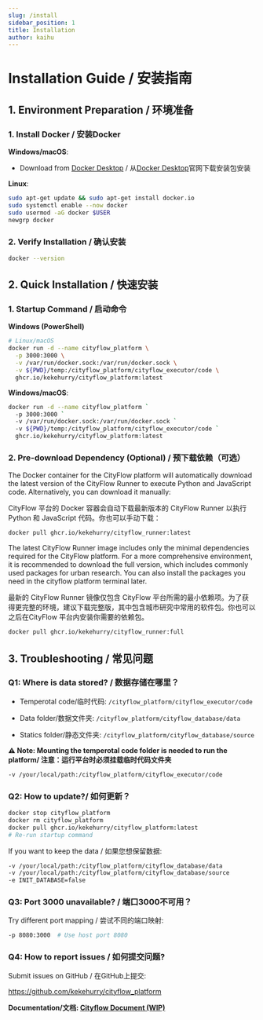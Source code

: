 ```yaml
---
slug: /install
sidebar_position: 1
title: Installation
author: kaihu
---
```


# Installation Guide / 安装指南

## 1. Environment Preparation  / 环境准备

### 1. Install Docker  / 安装Docker

**Windows/macOS**:  
  
  - Download from [Docker Desktop](https://www.docker.com/products/docker-desktop/) / 从[Docker Desktop](https://www.docker.com/products/docker-desktop/)官网下载安装包安装

**Linux**:  
  ```bash
  sudo apt-get update && sudo apt-get install docker.io
  sudo systemctl enable --now docker
  sudo usermod -aG docker $USER
  newgrp docker
  ```

### 2. Verify Installation / 确认安装

```bash
docker --version
```

## 2. Quick Installation / 快速安装

### 1. Startup Command  / 启动命令

**Windows (PowerShell)**
```bash
# Linux/macOS
docker run -d --name cityflow_platform \
  -p 3000:3000 \
  -v /var/run/docker.sock:/var/run/docker.sock \
  -v ${PWD}/temp:/cityflow_platform/cityflow_executor/code \
  ghcr.io/kekehurry/cityflow_platform:latest
```

**Windows/macOS**: 

```bash
docker run -d --name cityflow_platform `
  -p 3000:3000 `
  -v /var/run/docker.sock:/var/run/docker.sock `
  -v ${PWD}/temp:/cityflow_platform/cityflow_executor/code `
  ghcr.io/kekehurry/cityflow_platform:latest
```

### 2. Pre-download Dependency (Optional) / 预下载依赖（可选）

The Docker container for the CityFlow platform will automatically download the latest version of the CityFlow Runner to execute Python and JavaScript code. Alternatively, you can download it manually:

CityFlow 平台的 Docker 容器会自动下载最新版本的 CityFlow Runner 以执行 Python 和 JavaScript 代码。你也可以手动下载：

```bash
docker pull ghcr.io/kekehurry/cityflow_runner:latest
```

The latest CityFlow Runner image includes only the minimal dependencies required for the CityFlow platform. For a more comprehensive environment, it is recommended to download the full version, which includes commonly used packages for urban research. You can also install the packages you need in the cityflow platform terminal later.

最新的 CityFlow Runner 镜像仅包含 CityFlow 平台所需的最小依赖项。为了获得更完整的环境，建议下载完整版，其中包含城市研究中常用的软件包。你也可以之后在CityFlow 平台内安装你需要的依赖包。

```bash
docker pull ghcr.io/kekehurry/cityflow_runner:full
```

## 3. Troubleshooting / 常见问题

### Q1: Where is data stored?  / 数据存储在哪里？

- Temperotal code/临时代码: `/cityflow_platform/cityflow_executor/code`

- Data folder/数据文件夹: `/cityflow_platform/cityflow_database/data` 

- Statics folder/静态文件夹: `/cityflow_platform/cityflow_database/source`

**⚠️ Note: Mounting the temperotal code folder is needed to run the platform/ 注意：运行平台时必须挂载临时代码文件夹**

```bash
-v /your/local/path:/cityflow_platform/cityflow_executor/code
```

### Q2: How to update?/ 如何更新？

```bash
docker stop cityflow_platform
docker rm cityflow_platform
docker pull ghcr.io/kekehurry/cityflow_platform:latest
# Re-run startup command
```
If you want to keep the data / 如果您想保留数据:

```bash
-v /your/local/path:/cityflow_platform/cityflow_database/data
-v /your/local/path:/cityflow_platform/cityflow_database/source
-e INIT_DATABASE=false
```


### Q3: Port 3000 unavailable? / 端口3000不可用？
Try different port mapping / 尝试不同的端口映射:

```bash
-p 8080:3000  # Use host port 8080
```

### Q4: How to report issues / 如何提交问题?

Submit issues on GitHub / 在GitHub上提交: 

https://github.com/kekehurry/cityflow_platform


**Documentation/文档: [Cityflow Document (WIP)](https://doc.cityflow.cn/)**